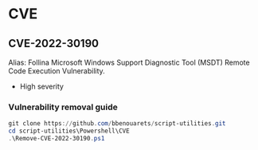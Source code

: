 # CVE
## CVE-2022-30190
Alias: Follina
Microsoft Windows Support Diagnostic Tool (MSDT) Remote Code Execution Vulnerability.

- High severity

### Vulnerability removal guide
```PowerShell
git clone https://github.com/bbenouarets/script-utilities.git
cd script-utilities\Powershell\CVE
.\Remove-CVE-2022-30190.ps1
```